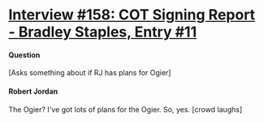# [Interview #158: COT Signing Report - Bradley Staples, Entry #11](https://www.theoryland.com/intvmain.php?i=158#11)

#### Question

[Asks something about if RJ has plans for Ogier]

#### Robert Jordan

The Ogier? I've got lots of plans for the Ogier. So, yes. [crowd laughs]

